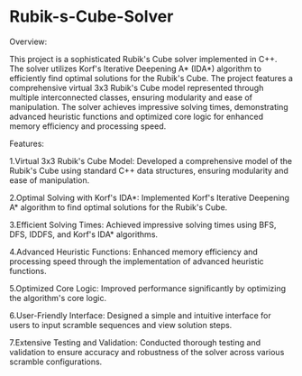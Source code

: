 # Rubik-s-Cube-Solver


Overview:

This project is a sophisticated Rubik's Cube solver implemented in C++. The solver utilizes Korf's Iterative Deepening A* (IDA*) algorithm to efficiently find optimal solutions for the Rubik's Cube. The project features a comprehensive virtual 3x3 Rubik's Cube model represented through multiple interconnected classes, ensuring modularity and ease of manipulation. The solver achieves impressive solving times, demonstrating advanced heuristic functions and optimized core logic for enhanced memory efficiency and processing speed.


Features:

1.Virtual 3x3 Rubik's Cube Model: Developed a comprehensive model of the Rubik's Cube using standard C++ data structures, ensuring modularity and ease of manipulation.

2.Optimal Solving with Korf's IDA*: Implemented Korf's Iterative Deepening A* algorithm to find optimal solutions for the Rubik's Cube.

3.Efficient Solving Times: Achieved impressive solving times using BFS, DFS, IDDFS, and Korf's IDA* algorithms.

4.Advanced Heuristic Functions: Enhanced memory efficiency and processing speed through the implementation of advanced heuristic functions.

5.Optimized Core Logic: Improved performance significantly by optimizing the algorithm's core logic.

6.User-Friendly Interface: Designed a simple and intuitive interface for users to input scramble sequences and view solution steps.

7.Extensive Testing and Validation: Conducted thorough testing and validation to ensure accuracy and robustness of the solver across various scramble configurations.
